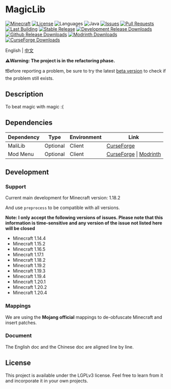 # MagicLib

[![Minecraft](http://cf.way2muchnoise.eu/versions/Minecraft_576459_all.svg?badge_style=flat)](https://www.curseforge.com/minecraft/mc-mods/magiclib/files)
[![License](https://img.shields.io/github/license/Hendrix-Shen/MagicLib?label=License&style=flat-square)](https://github.com/Hendrix-Shen/MagicLib/blob/master/LICENSE)
![Languages](https://img.shields.io/github/languages/top/Hendrix-Shen/MagicLib?style=flat-square)
![Java](https://img.shields.io/badge/Java-8%20%7C%209%20%7C%2010%20%7C%2011%20%7C%2012%20%7C%2013%20%7C%2014%20%7C%2015%20%7C%2016%20%7C%2017%20%7C%2018-orange?style=flat-square)
[![Issues](https://img.shields.io/github/issues/Hendrix-Shen/MagicLib?style=flat-square)](https://github.com/Hendrix-Shen/MagicLib/issues)
[![Pull Requests](https://img.shields.io/github/issues-pr/Hendrix-Shen/MagicLib?style=flat-square)](https://github.com/Hendrix-Shen/MagicLib/pulls)
[![Last Building](https://img.shields.io/github/actions/workflow/status/Hendrix-Shen/MagicLib/CI.yml?label=Last%20build&style=flat-square)](https://github.com/Hendrix-Shen/MagicLib/actions/workflows/CI.yml)
[![Stable Release](https://img.shields.io/github/v/release/Hendrix-Shen/MagicLib?label=Stable%20Release&style=flat-square)](https://github.com/Hendrix-Shen/MagicLib/releases)
[![Development Release Downloads](https://img.shields.io/github/v/release/Hendrix-Shen/MagicLib?include_prereleases&label=Development%20Release&style=flat-square)](https://github.com/Hendrix-Shen/MagicLib/releases)
[![Github Release Downloads](https://img.shields.io/github/downloads/Hendrix-Shen/MagicLib/total?label=Github%20Release%20Downloads&style=flat-square)](https://github.com/Hendrix-Shen/MagicLib/releases)
[![Modrinth Downloads](https://img.shields.io/modrinth/dt/mv1zH6ln?label=Modrinth%20Downloads&logo=Modrinth%20Downloads&style=flat-square)](https://modrinth.com/mod/magiclib)
[![CurseForge Downloads](http://cf.way2muchnoise.eu/576459.svg?badge_style=flat)](https://www.curseforge.com/minecraft/mc-mods/magiclib)

English | [中文](./README_ZH_CN.md)

⚠️**Warning: The project is in the refactoring phase.**

❗Before reporting a problem, be sure to try the latest [beta version](https://github.com/Hendrix-Shen/MagicLib/releases) to check if the problem still exists.

## Description

To beat magic with magic :(

## Dependencies

| Dependency | Type     | Environment     | Link                                                                                                                                 |
|------------|----------|-----------------|--------------------------------------------------------------------------------------------------------------------------------------|
| MaliLib    | Optional | Client          | [CurseForge](https://www.curseforge.com/minecraft/mc-mods/malilib)                                                                   |
| Mod Menu   | Optional | Client          | [CurseForge](https://www.curseforge.com/minecraft/mc-mods/modmenu) &#124; [Modrinth](https://modrinth.com/mod/modmenu)               |

## Development

### Support

Current main development for Minecraft version: 1.18.2

And use `preprocess` to be compatible with all versions.

**Note: I only accept the following versions of issues. Please note that this information is time-sensitive and any version of the issue not listed here will be closed**

- Minecraft 1.14.4
- Minecraft 1.15.2
- Minecraft 1.16.5
- Minecraft 1.17.1
- Minecraft 1.18.2
- Minecraft 1.19.2
- Minecraft 1.19.3
- Minecraft 1.19.4
- Minecraft 1.20.1
- Minecraft 1.20.2
- Minecraft 1.20.4

### Mappings

We are using the **Mojang official** mappings to de-obfuscate Minecraft and insert patches.

### Document

The English doc and the Chinese doc are aligned line by line.

## License

This project is available under the LGPLv3 license. Feel free to learn from it and incorporate it in your own projects.

